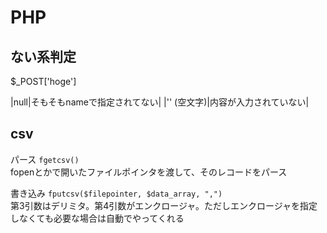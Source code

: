# PHP

## ない系判定

$_POST['hoge']

|null|そもそもnameで指定されてない|
|'' (空文字)|内容が入力されていない|

## csv

パース `fgetcsv()`  
fopenとかで開いたファイルポインタを渡して、そのレコードをパース

書き込み `fputcsv($filepointer, $data_array, ",")`  
第3引数はデリミタ。第4引数がエンクロージャ。ただしエンクロージャを指定しなくても必要な場合は自動でやってくれる
